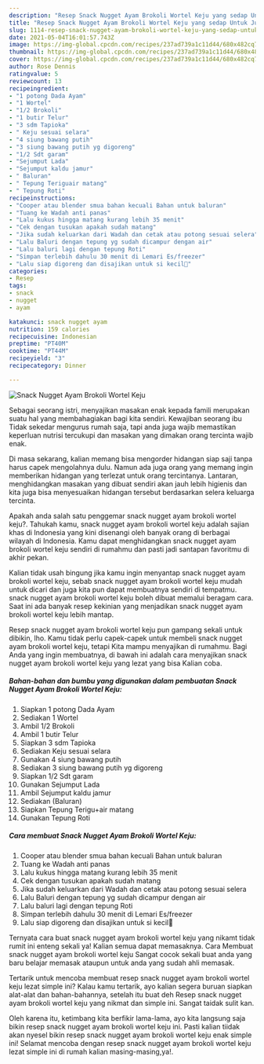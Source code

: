 ```yaml
---
description: "Resep Snack Nugget Ayam Brokoli Wortel Keju yang sedap Untuk Jualan"
title: "Resep Snack Nugget Ayam Brokoli Wortel Keju yang sedap Untuk Jualan"
slug: 1114-resep-snack-nugget-ayam-brokoli-wortel-keju-yang-sedap-untuk-jualan
date: 2021-05-04T16:01:57.743Z
image: https://img-global.cpcdn.com/recipes/237ad739a1c11d44/680x482cq70/snack-nugget-ayam-brokoli-wortel-keju-foto-resep-utama.jpg
thumbnail: https://img-global.cpcdn.com/recipes/237ad739a1c11d44/680x482cq70/snack-nugget-ayam-brokoli-wortel-keju-foto-resep-utama.jpg
cover: https://img-global.cpcdn.com/recipes/237ad739a1c11d44/680x482cq70/snack-nugget-ayam-brokoli-wortel-keju-foto-resep-utama.jpg
author: Rose Dennis
ratingvalue: 5
reviewcount: 13
recipeingredient:
- "1 potong Dada Ayam"
- "1 Wortel"
- "1/2 Brokoli"
- "1 butir Telur"
- "3 sdm Tapioka"
- " Keju sesuai selara"
- "4 siung bawang putih"
- "3 siung bawang putih yg digoreng"
- "1/2 Sdt garam"
- "Sejumput Lada"
- "Sejumput kaldu jamur"
- " Baluran"
- " Tepung Teriguair matang"
- " Tepung Roti"
recipeinstructions:
- "Cooper atau blender smua bahan kecuali Bahan untuk baluran"
- "Tuang ke Wadah anti panas"
- "Lalu kukus hingga matang kurang lebih 35 menit"
- "Cek dengan tusukan apakah sudah matang"
- "Jika sudah keluarkan dari Wadah dan cetak atau potong sesuai selera"
- "Lalu Baluri dengan tepung yg sudah dicampur dengan air"
- "Lalu baluri lagi dengan tepung Roti"
- "Simpan terlebih dahulu 30 menit di Lemari Es/freezer"
- "Lalu siap digoreng dan disajikan untuk si kecil🥰"
categories:
- Resep
tags:
- snack
- nugget
- ayam

katakunci: snack nugget ayam 
nutrition: 159 calories
recipecuisine: Indonesian
preptime: "PT40M"
cooktime: "PT44M"
recipeyield: "3"
recipecategory: Dinner

---
```



![Snack Nugget Ayam Brokoli Wortel Keju](https://img-global.cpcdn.com/recipes/237ad739a1c11d44/680x482cq70/snack-nugget-ayam-brokoli-wortel-keju-foto-resep-utama.jpg)

Sebagai seorang istri, menyajikan masakan enak kepada famili merupakan suatu hal yang membahagiakan bagi kita sendiri. Kewajiban seorang ibu Tidak sekedar mengurus rumah saja, tapi anda juga wajib memastikan keperluan nutrisi tercukupi dan masakan yang dimakan orang tercinta wajib enak.

Di masa  sekarang, kalian memang bisa mengorder hidangan siap saji tanpa harus capek mengolahnya dulu. Namun ada juga orang yang memang ingin memberikan hidangan yang terlezat untuk orang tercintanya. Lantaran, menghidangkan masakan yang dibuat sendiri akan jauh lebih higienis dan kita juga bisa menyesuaikan hidangan tersebut berdasarkan selera keluarga tercinta. 



Apakah anda salah satu penggemar snack nugget ayam brokoli wortel keju?. Tahukah kamu, snack nugget ayam brokoli wortel keju adalah sajian khas di Indonesia yang kini disenangi oleh banyak orang di berbagai wilayah di Indonesia. Kamu dapat menghidangkan snack nugget ayam brokoli wortel keju sendiri di rumahmu dan pasti jadi santapan favoritmu di akhir pekan.

Kalian tidak usah bingung jika kamu ingin menyantap snack nugget ayam brokoli wortel keju, sebab snack nugget ayam brokoli wortel keju mudah untuk dicari dan juga kita pun dapat membuatnya sendiri di tempatmu. snack nugget ayam brokoli wortel keju boleh dibuat memalui beragam cara. Saat ini ada banyak resep kekinian yang menjadikan snack nugget ayam brokoli wortel keju lebih mantap.

Resep snack nugget ayam brokoli wortel keju pun gampang sekali untuk dibikin, lho. Kamu tidak perlu capek-capek untuk membeli snack nugget ayam brokoli wortel keju, tetapi Kita mampu menyajikan di rumahmu. Bagi Anda yang ingin membuatnya, di bawah ini adalah cara menyajikan snack nugget ayam brokoli wortel keju yang lezat yang bisa Kalian coba.

<!--inarticleads1-->

##### Bahan-bahan dan bumbu yang digunakan dalam pembuatan Snack Nugget Ayam Brokoli Wortel Keju:

1. Siapkan 1 potong Dada Ayam
1. Sediakan 1 Wortel
1. Ambil 1/2 Brokoli
1. Ambil 1 butir Telur
1. Siapkan 3 sdm Tapioka
1. Sediakan  Keju sesuai selara
1. Gunakan 4 siung bawang putih
1. Sediakan 3 siung bawang putih yg digoreng
1. Siapkan 1/2 Sdt garam
1. Gunakan Sejumput Lada
1. Ambil Sejumput kaldu jamur
1. Sediakan  (Baluran)
1. Siapkan  Tepung Terigu+air matang
1. Gunakan  Tepung Roti




<!--inarticleads2-->

##### Cara membuat Snack Nugget Ayam Brokoli Wortel Keju:

1. Cooper atau blender smua bahan kecuali Bahan untuk baluran
1. Tuang ke Wadah anti panas
1. Lalu kukus hingga matang kurang lebih 35 menit
1. Cek dengan tusukan apakah sudah matang
1. Jika sudah keluarkan dari Wadah dan cetak atau potong sesuai selera
1. Lalu Baluri dengan tepung yg sudah dicampur dengan air
1. Lalu baluri lagi dengan tepung Roti
1. Simpan terlebih dahulu 30 menit di Lemari Es/freezer
1. Lalu siap digoreng dan disajikan untuk si kecil🥰




Ternyata cara buat snack nugget ayam brokoli wortel keju yang nikamt tidak rumit ini enteng sekali ya! Kalian semua dapat memasaknya. Cara Membuat snack nugget ayam brokoli wortel keju Sangat cocok sekali buat anda yang baru belajar memasak ataupun untuk anda yang sudah ahli memasak.

Tertarik untuk mencoba membuat resep snack nugget ayam brokoli wortel keju lezat simple ini? Kalau kamu tertarik, ayo kalian segera buruan siapkan alat-alat dan bahan-bahannya, setelah itu buat deh Resep snack nugget ayam brokoli wortel keju yang nikmat dan simple ini. Sangat taidak sulit kan. 

Oleh karena itu, ketimbang kita berfikir lama-lama, ayo kita langsung saja bikin resep snack nugget ayam brokoli wortel keju ini. Pasti kalian tiidak akan nyesel bikin resep snack nugget ayam brokoli wortel keju enak simple ini! Selamat mencoba dengan resep snack nugget ayam brokoli wortel keju lezat simple ini di rumah kalian masing-masing,ya!.

